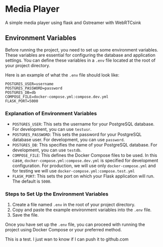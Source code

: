# Media Player

A simple media player using flask and Gstreamer with WebRTCsink

## Environment Variables

Before running the project, you need to set up some environment variables. These variables are essential for configuring the database and application settings. You can define these variables in a `.env` file located at the root of your project directory.

Here is an example of what the `.env` file should look like:

```
POSTGRES_USER=username
POSTGRES_PASSWORD=password
POSTGRES_DB=db
COMPOSE_FILE=docker-compose.yml:compose.dev.yml
FLASK_PORT=5000
```

### Explanation of Environment Variables

- `POSTGRES_USER`: This sets the username for your PostgreSQL database. For development, you can use `testusr`.
- `POSTGRES_PASSWORD`: This sets the password for your PostgreSQL database user. For development, you can use `password`.
- `POSTGRES_DB`: This specifies the name of your PostgreSQL database. For development, you can use `testdb`.
- `COMPOSE_FILE`: This defines the Docker Compose files to be used. In this case, `docker-compose.yml:compose.dev.yml` is specified for development configuration. For production, we will use only `docker-compose.yml` and for testing we will use `docker-compose.yml:compose.test.yml`
- `FLASK_PORT`: This sets the port on which your Flask application will run. The default is `5000`.

### Steps to Set Up the Environment Variables

1. Create a file named `.env` in the root of your project directory.
2. Copy and paste the example environment variables into the `.env` file.
3. Save the file.

Once you have set up the `.env` file, you can proceed with running the project using Docker Compose or your preferred method.

This is a test. I just wan to know if I can push it to github.com
